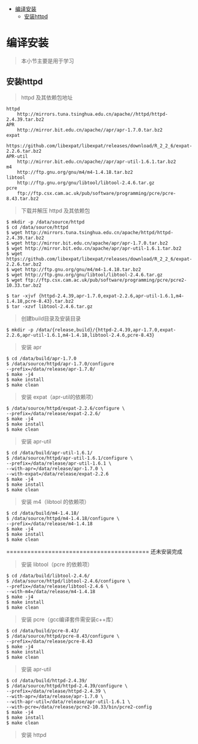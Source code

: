 <!-- TOC START min:1 max:3 link:true asterisk:false update:true -->
- [编译安装](#编译安装)
    - [安装httpd](#安装httpd)
<!-- TOC END -->


# 编译安装

> 本小节主要是用于学习

## 安装httpd

> httpd 及其依赖包地址

```text
httpd
    http://mirrors.tuna.tsinghua.edu.cn/apache//httpd/httpd-2.4.39.tar.bz2
APR
    http://mirror.bit.edu.cn/apache//apr/apr-1.7.0.tar.bz2
expat
    https://github.com/libexpat/libexpat/releases/download/R_2_2_6/expat-2.2.6.tar.bz2
APR-util
    http://mirror.bit.edu.cn/apache//apr/apr-util-1.6.1.tar.bz2
m4
    http://ftp.gnu.org/gnu/m4/m4-1.4.18.tar.bz2
libtool
    http://ftp.gnu.org/gnu/libtool/libtool-2.4.6.tar.gz
pcre
    ftp://ftp.csx.cam.ac.uk/pub/software/programming/pcre/pcre-8.43.tar.bz2
```

> 下载并解压 httpd 及其依赖包

```shell
$ mkdir -p /data/source/httpd
$ cd /data/source/httpd
$ wget http://mirrors.tuna.tsinghua.edu.cn/apache/httpd/httpd-2.4.39.tar.bz2
$ wget http://mirror.bit.edu.cn/apache/apr/apr-1.7.0.tar.bz2
$ wget http://mirror.bit.edu.cn/apache/apr/apr-util-1.6.1.tar.bz2
$ wget https://github.com/libexpat/libexpat/releases/download/R_2_2_6/expat-2.2.6.tar.bz2
$ wget http://ftp.gnu.org/gnu/m4/m4-1.4.18.tar.bz2
$ wget http://ftp.gnu.org/gnu/libtool/libtool-2.4.6.tar.gz
$ wget ftp://ftp.csx.cam.ac.uk/pub/software/programming/pcre/pcre2-10.33.tar.bz2

$ tar -xjvf {httpd-2.4.39,apr-1.7.0,expat-2.2.6,apr-util-1.6.1,m4-1.4.18,pcre-8.43}.tar.bz2
$ tar -xzvf libtool-2.4.6.tar.gz
```

> 创建build目录及安装目录

```shell
$ mkdir -p /data/{release,build}/{httpd-2.4.39,apr-1.7.0,expat-2.2.6,apr-util-1.6.1,m4-1.4.18,libtool-2.4.6,pcre-8.43}
```

> 安装 apr

```shell
$ cd /data/build/apr-1.7.0
$ /data/source/httpd/apr-1.7.0/configure
--prefix=/data/release/apr-1.7.0/
$ make -j4
$ make install
$ make clean
```

> 安装 expat（apr-util的依赖项）

```shell
$ /data/source/httpd/expat-2.2.6/configure \
--prefix=/data/release/expat-2.2.6/
$ make -j4
$ make install
$ make clean
```

> 安装 apr-util

```shell
$ cd /data/build/apr-util-1.6.1/
$ /data/source/httpd/apr-util-1.6.1/configure \
--prefix=/data/release/apr-util-1.6.1 \
--with-apr=/data/release/apr-1.7.0 \
--with-expat=/data/release/expat-2.2.6
$ make -j4
$ make install
$ make clean
```

> 安装 m4（libtool 的依赖项）

```shell
$ cd /data/build/m4-1.4.18/
$ /data/source/httpd/m4-1.4.18/configure \
--prefix=/data/release/m4-1.4.18
$ make -j4
$ make install
$ make clean
```

=========================================
还未安装完成

> 安装 libtool（pcre 的依赖项）

```shell
$ cd /data/build/libtool-2.4.6/
$ /data/source/httpd/libtool-2.4.6/configure \
--prefix=/data/release/libtool-2.4.6 \
--with-m4=/data/release/m4-1.4.18
$ make -j4
$ make install
$ make clean
```

> 安装 pcre（gcc编译套件需安装c++库）

```shell
$ cd /data/build/pcre-8.43/
$ /data/source/httpd/pcre-8.43/configure \
--prefix=/data/release/pcre-8.43
$ make -j4
$ make install
$ make clean
```

> 安装 apr-util

```shell
$ cd /data/build/httpd-2.4.39/
$ /data/source/httpd/httpd-2.4.39/configure \
--prefix=/data/release/httpd-2.4.39 \
--with-apr=/data/release/apr-1.7.0 \
--with-apr-util=/data/release/apr-util-1.6.1 \
--with-pcre=/data/release/pcre2-10.33/bin/pcre2-config
$ make -j4
$ make install
$ make clean
```

> 安装 httpd
